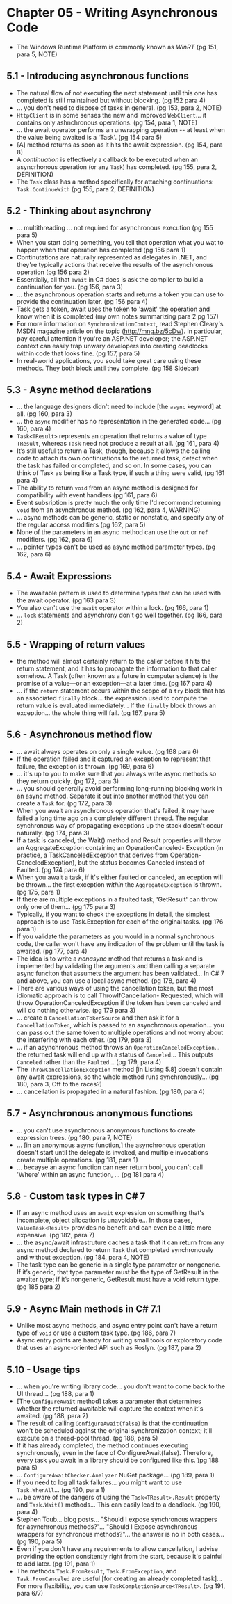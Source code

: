 # Chapter 05 - Writing Asynchronous Code

- The Windows Runtime Platform is commonly known as *WinRT* (pg 151, para 5, NOTE)

## 5.1 - Introducing asynchronous functions

- The natural flow of not executing the next statement until this one has completed is still maintained but without blocking. (pg 152 para 4)
- ... you don't need to dispose of tasks in general. (pg 153, para 2, NOTE)
- `HttpClient` is in some senses the new and improved `WebClient`... it contains only ashnchronous operations. (pg 154, para 1, NOTE)
- ... the await operator performs an unwrapping operation -- at least when the value being awaited is a 'Task<TResult>'. (pg 154 para 5)
- [A] method returns as soon as it hits the await expression. (pg 154, para 8)
- A *continuation* is effectively a callback to be executed when an asyncrhonous operation (or any `Task`) has completed. (pg 155, para 2, DEFINITION)
- The `Task` class has a method specifically for attaching continuations: `Task.ContinueWith` (pg 155, para 2, DEFINITION)

## 5.2 - Thinking about asynchrony

- ... multithreading ... not required for asynchronous execution (pg 155 para 5)
- When you start doing something, you tell that operation what you wat to happen when that operation has completed (pg 156 para 1)
- Continutations are naturally represented as delegates in .NET, and they're typically actions that receive the results of the asynchronous operation (pg 156 para 2) 
- Essentially, all that `await` in C# does is ask the compiler to build a continuation for you. (pg 156, para 3)
- ... the asynchronous operation starts and returns a token you can use to provide the continuation later. (pg 156 para 4)
- Task gets a token, await uses the token to 'await' the operation and know when it is completed (my own notes summarizing para 2 pg 157)
- For more information on `SynchronizationContext`, read Stephen Cleary's MSDN magazine article on the topic (http://mng.bz/5cDw). In particular, pay careful attention if you're an ASP.NET developer; the ASP.NET context can easily trap unwary developers into creating deadlocks within code that looks fine. (pg 157, para 5)
- In real-world applications, you sould take great care using these methods. They both block until they complete. (pg 158 Sidebar)

## 5.3 - Async method declarations

- ... the language designers didn't need to include [the `async` keyword] at all. (pg 160, para 3)
- ... the `async` modifier has no representation in the generated code... (pg 160, para 4)
- `Task<TResult>` represents an operation that returns a value of type `TResult`, whereas `Task` need not produce a result at all. (pg 161, para 4)
- It’s still useful to return a Task, though, because it allows the calling code to attach its own continuations to the
returned task, detect when the task has failed or completed, and so on. In some cases, you can think of Task as being like a Task<void> type, if such a thing were valid, (pg 161 para 4)
- The ability to return `void` from an async method is designed for compatibility with event handlers (pg 161, para 6)
- Event subsription is pretty much the only time I'd recommend returning `void` from an asynchronous method. (pg 162, para 4, WARNING)
- ... async methods can be generic, static or nonstatic, and specify any of the regular access modifiers (pg 162, para 5)
- None of the parameters in an async method can use the `out` or `ref` modifiers. (pg 162, para 6)
- ... pointer types can't be used as async method parameter types. (pg 162, para 6)

## 5.4 - Await Expressions

- The awaitable pattern is used to determine types that can be used with the await operator. (pg 163 para 3)
- You also can't use the `await` operator within a lock. (pg 166, para 1)
- ... `lock` statements and asynchrony don't go well together. (pg 166, para 2)

## 5.5 - Wrapping of return values

- the method will almost certainly return to the caller before it hits the return statement, and it has to propagate the information to that caller somehow. A Task<TResult> (often known as a future in computer science) is the promise of a value—or an exception—at a later time. (pg 167 para 4)
- ... if the `return` statement occurs within the scope of a `try` block that has an associated `finally` block... the expression used to compute the return value is evaluated immediately... If the `finally` block throws an exception... the whole thing will fail. (pg 167, para 5)

## 5.6 - Asynchronous method flow

- ... await always operates on only a single value. (pg 168 para 6)
- If the operation failed and it captured an exception to represent that failure, the exception is thrown. (pg 169, para 6)
- ... it's up to you to make sure that you always write async methods so they return quickly. (pg 172, para 3)
- ... you should generally avoid performing long-running blocking work in an async method. Separate it out into another method that you can create a `Task` for. (pg 172, para 3)
- When you await an asynchronous operation that's failed, it may have failed a long time ago on a completely different thread. The regular synchronous way of propagating exceptions up the stack doesn't occur naturally. (pg 174, para 3)
- If a task is canceled, the Wait() method and Result properties will throw an AggregateException containing an OperationCanceled-
Exception (in practice, a TaskCanceledException that derives from Operation-CanceledException), but the status becomes Canceled instead of Faulted. (pg 174 para 6)
- When you await a task, if it's either faulted or canceled, an eception will be thrown... the first exception *within* the `AggregateException` is thrown. (pg 175, para 1)
- If there are multiple exceptions in a faulted task, 'GetResult' can throw only one of them... (pg 175 para 3)
- Typically, if you want to check the exceptions in detail, the simplest approach is to use Task.Exception for each of the original tasks. (pg 176 para 1)
- If you validate the parameters as you would in a normal synchronous code, the caller won't have any indication of the problem until the task is awaited. (pg 177, para 4)
- The idea is to write a *nonasync* method that returns a task and is implemented by validating the arguments and then calling a separate async funciton that assumets the argument has been validated... In C# 7 and above, you can use a local async method. (pg 178, para 4)
- There are various ways of using the cancellation token, but the most idiomatic approach is to call ThrowIfCancellation-
Requested, which will throw OperationCanceledException if the token has been canceled and will do nothing otherwise. (pg 179 para 3)
- ... create a `CancellationTokenSource` and then ask it for a `CancellationToken`, which is passed to an asynchronous operation... you can pass out the same token to multiple operations and not worry about the interfering with each other. (pg 179, para 3)
- ... if an asynchronous method throws an `OperationCanceledException`... the returned task will end up with a status of `Canceled`... This outputs `Canceled` rather than the `Faulted`... (pg 179, para 4)
- The `ThrowCancellationException` method [in Listing 5.8] doesn't contain any await expressions, so the whole method runs synchronously... (pg 180, para 3, Off to the races?)
- ... cancellation is propagated in a natural fashion. (pg 180, para 4)

## 5.7 - Asynchronous anonymous functions

- ... you can't use asynchronous anonymous functions to create expression trees. (pg 180, para 7, NOTE)
- ... [in an anonymous async function,] the asynchronous operation doesn't start until the delegate is invoked, and multiple invocations create multiple operations. (pg 181, para 1)
- ... becayse an async function can neer return bool, you can't call 'Where' within an async function, ... (pg 181 para 4)

## 5.8 - Custom task types in C# 7

- If an async method uses an `await` expression on something that's incomplete, object allocation is unavoidable... In those cases, `ValueTask<Result>` provides no benefit and can even be a little more expensive. (pg 182, para 7)
- ... the async/await infrastruture caches a task that it can return from any async method declared to return `Task` that completed synchronously and without exception. (pg 184, para 4, NOTE) 
- The task type can be generic in a single type parameter or nongeneric. If it’s generic, that type parameter must be the type of GetResult in the awaiter type; if it’s nongeneric, GetResult must have a void return type. (pg 185 para 2)

## 5.9 - Async Main methods in C# 7.1

- Unlike most async methods, and async entry point can't have a return type of `void` or use a custom task type. (pg 186, para 7)
- Async entry points are handy for writing small tools or exploratory code that uses an async-oriented API such as Roslyn. (pg 187, para 2)

## 5.10 - Usage tips

- ... when you're writing library code... you don't want to come back to the UI thread... (pg 188, para 1)
- [The `ConfigureAwait` method] takes a parameter that determines whether the returned awaitable will capture the context when it's awaited. (pg 188, para 2)
- The result of calling `ConfigureAwait(false)` is that the continuation won't be scheduled against the original synchronization context; it'll execute on a thread-pool thread. (pg 188, para 5)
- If it has already completed, the method continues executing synchronously, even in the face of ConfigureAwait(false).
Therefore, every task you await in a library should be configured like this. )pg 188 para 5)
- ... `ConfigureAwaitChecker.Analyzer` NuGet package... (pg 189, para 1)
- If you need to log all task failures... you might want to use `Task.WhenAll`... (pg 190, para 1)
- ... be aware of the dangers of using the `Task<TResult>.Result` property and `Task.Wait()` methods... This can easily lead to a deadlock. (pg 190, para 4)
- Stephen Toub... blog posts... "Should I expose synchronous wrappers for asynchronous methods?"... "Should I Expose asynchronous wrappers for synchronous methods?"... the answer is no in both cases... (pg 190, para 5)
- Even if you don't have any requirements to allow cancellation, I advise providing the option consitently right from the start, because it's painful to add later. (pg 191, para 1)
- The methods `Task.FromResult`, `Task.FromException`, and `Task.FromCanceled` are useful [for creating an already completed task]... For more flexibility, you can use `TaskCompletionSource<TResult>`. (pg 191, para 6/7)
